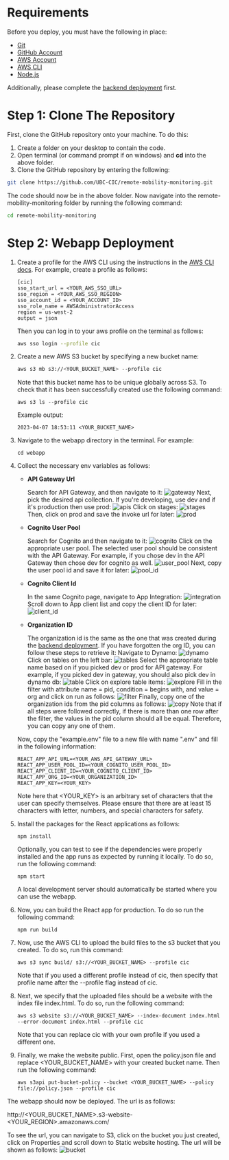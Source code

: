 # Requirements
Before you deploy, you must have the following in place:
*  [Git](https://git-scm.com/)
*  [GitHub Account](https://github.com/)
*  [AWS Account](https://aws.amazon.com/account/)
*  [AWS CLI](https://aws.amazon.com/cli/)
*  [Node.js](https://nodejs.org/en/)

Additionally, please complete the [backend deployment](./DeploymentGuide.md) first.

# Step 1: Clone The Repository
First, clone the GitHub repository onto your machine. To do this:
1. Create a folder on your desktop to contain the code.
2. Open terminal (or command prompt if on windows) and **cd** into the above folder.
3. Clone the GitHub repository by entering the following:
```bash
git clone https://github.com/UBC-CIC/remote-mobility-monitoring.git
```

The code should now be in the above folder. Now navigate into the remote-mobility-monitoring folder by running the following command:
```bash
cd remote-mobility-monitoring
```

# Step 2: Webapp Deployment
1. Create a profile for the AWS CLI using the instructions in the [AWS CLI docs](https://docs.aws.amazon.com/cli/latest/userguide/cli-authentication-short-term.html). For example, create a profile as follows:
    ```
    [cic]
    sso_start_url = <YOUR_AWS_SSO_URL>
    sso_region = <YOUR_AWS_SSO_REGION>
    sso_account_id = <YOUR_ACCOUNT_ID>
    sso_role_name = AWSAdministratorAccess
    region = us-west-2
    output = json
    ```
    Then you can log in to your aws profile on the terminal as follows:
    ``` bash
    aws sso login --profile cic
    ```
2. Create a new AWS S3 bucket by specifying a new bucket name:
   ``` bash
   aws s3 mb s3://<YOUR_BUCKET_NAME> --profile cic
   ```
   Note that this bucket name has to be unique globally across S3. To check that it has been successfully created use the following command:
   ```
   aws s3 ls --profile cic
   ```
   Example output:
   ```
   2023-04-07 18:53:11 <YOUR_BUCKET_NAME>
   ```
3. Navigate to the webapp directory in the terminal. For example:
    ```
    cd webapp
    ```
4.  Collect the necessary env variables as follows:

    * **API Gateway Url**

        Search for API Gateway, and then navigate to it:
    ![gateway](./images/nav_api_gw.png)
        Next, pick the desired api collection. If you're developing, use dev and if it's production then use prod:
        ![apis](./images/api_links.png)
        Click on stages:
        ![stages](./images/stages.png)
        Then, click on prod and save the invoke url for later:
        ![prod](./images/prod.png)
    * **Cognito User Pool**

        Search for Cognito and then navigate to it:
        ![cognito](./images/cognito.png)
        Click on the appropriate user pool. The selected user pool should be consistent with the API Gateway. For example, if you chose dev in the API Gateway then chose dev for cognito as well. 
        ![user_pool](./images/user_pool.png)
        Next, copy the user pool id and save it for later:
        ![pool_id](./images/pool_id.png) 

    * **Cognito Client Id**

        In the same Cognito page, navigate to App Integration:
        ![integration](./images/inte.png)
        Scroll down to App client list and copy the client ID for later:
        ![client_id](./images/client_id.png)
    * **Organization ID**

        The organization id is the same as the one that was created during the [backend deployment](./BackendDeploymentGuide.md#create-an-organization). If you have forgotten the org ID, you can follow these steps to retrieve it:
        Navigate to Dynamo:
        ![dynamo](./images/dynamo.png)
        Click on tables on the left bar:
        ![tables](./images/explore.png)
        Select the appropriate table name based on if you picked dev or prod for API gateway. For example, if you picked dev in gateway, you should also pick dev in dynamo db:
        ![table](./images/table.png)
        Click on explore table items:
        ![explore](./images/items.png)
        Fill in the filter with attribute name = pid, condition = begins with, and value = org and click on run as follows:
        ![filter](./images/scan.png)
        Finally, copy one of the organization ids from the pid columns as follows:
        ![copy](./images/orgid.png)
        Note that if all steps were followed correctly, if there is more than one row after the filter, the values in the pid column should all be equal. Therefore, you can copy any one of them. 



    Now, copy the "example.env" file to a new file with name ".env" and fill in the following information:
    ```
    REACT_APP_API_URL=<YOUR_AWS_API_GATEWAY_URL>
    REACT_APP_USER_POOL_ID=<YOUR_COGNITO_USER_POOL_ID>
    REACT_APP_CLIENT_ID=<YOUR_COGNITO_CLIENT_ID>
    REACT_APP_ORG_ID=<YOUR_ORGANIZATION_ID>
    REACT_APP_KEY=<YOUR_KEY>
    ```
    Note here that <YOUR_KEY> is an arbitrary set of characters that the user can specify themselves. Please ensure that there are at least 15 characters with letter, numbers, and special characters for safety.
5. Install the packages for the React applications as follows:
    ```
    npm install
    ```
    Optionally, you can test to see if the dependencies were properly installed and the app runs as expected by running it locally. To do so, run the following command:
    ```
    npm start
    ```
    A local development server should automatically be started where you can use the webapp.
6. Now, you can build the React app for production. To do so run the following command:
    ```
    npm run build
    ```
7. Now, use the AWS CLI to upload the build files to the s3 bucket that you created. To do so, run this command:
    ```
    aws s3 sync build/ s3://<YOUR_BUCKET_NAME> --profile cic
    ```
    Note that if you used a different profile instead of cic, then specify that profile name after the --profile flag instead of cic. 

8. Next, we specify that the uploaded files should be a website with the index file index.html. To do so, run the following command:
    ```
    aws s3 website s3://<YOUR_BUCKET_NAME> --index-document index.html --error-document index.html --profile cic
    ```
    Note that you can replace cic with your own profile if you used a different one.
9. Finally, we make the website public. First, open the policy.json file and replace <YOUR_BUCKET_NAME> with your created bucket name. Then run the following command:
    ```
    aws s3api put-bucket-policy --bucket <YOUR_BUCKET_NAME> --policy file://policy.json --profile cic
    ```
The webapp should now be deployed. The url is as follows:

http://<YOUR_BUCKET_NAME>.s3-website-<YOUR_REGION>.amazonaws.com/

To see the url, you can navigate to S3, click on the bucket you just created, click on Properties and scroll down to Static website hosting. The url will be shown as follows:
![bucket](./images/bucket.png)


